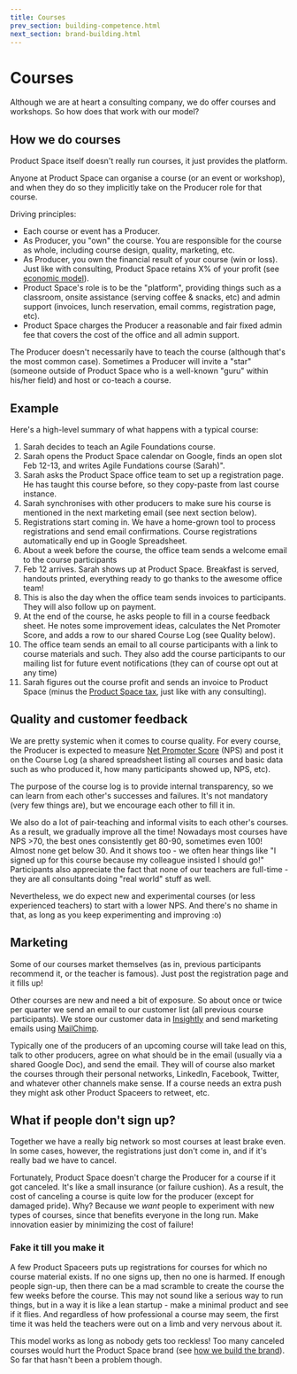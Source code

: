 ```yaml
---
title: Courses
prev_section: building-competence.html
next_section: brand-building.html
---
```


Courses
================

Although we are at heart a consulting company, we do offer courses and workshops. So how does that work with our model?

How we do courses
-----------------

Product Space itself doesn't really run courses, it just provides the platform.

Anyone at Product Space can organise a course (or an event or workshop), and when they do so they implicitly take on the Producer role for that course.

Driving principles:

-   Each course or event has a Producer.
-   As Producer, you "own" the course. You are responsible for the course as whole, including course design, quality, marketing, etc.
-   As Producer, you own the financial result of your course (win or loss). Just like with consulting, Product Space retains X% of your profit (see [economic model](economic-model.html)).
-   Product Space's role is to be the "platform", providing things such as a classroom, onsite assistance (serving coffee & snacks, etc) and admin support (invoices, lunch reservation, email comms, registration page, etc).
-   Product Space charges the Producer a reasonable and fair fixed admin fee that covers the cost of the office and all admin support.

The Producer doesn't necessarily have to teach the course (although that's the most common case). Sometimes a Producer will invite a "star" (someone outside of Product Space who is a well-known "guru" within his/her field) and host or co-teach a course.

Example
-------

Here's a high-level summary of what happens with a typical course:

1.  Sarah decides to teach an Agile Foundations course.
2.  Sarah opens the Product Space calendar on Google, finds an open slot Feb 12-13, and writes Agile Fundations course (Sarah)". 
3.  Sarah asks the Product Space office team to set up a registration page. He has taught this course before, so they copy-paste from last course instance.
4.  Sarah synchronises with other producers to make sure his course is mentioned in the next marketing email (see next section below).
5.  Registrations start coming in. We have a home-grown tool to process registrations and send email confirmations. Course registrations automatically end up in Google Spreadsheet.
6.  About a week before the course, the office team sends a welcome email to the course participants
7.  Feb 12 arrives. Sarah shows up at Product Space. Breakfast is served, handouts printed, everything ready to go thanks to the awesome office team!
8.  This is also the day when the office team sends invoices to participants. They will also follow up on payment.
9.  At the end of the course, he asks people to fill in a course feedback sheet. He notes some improvement ideas, calculates the Net Promoter Score, and adds a row to our shared Course Log (see Quality below).
10. The office team sends an email to all course participants with a link to course materials and such. They also add the course participants to our mailing list for future event notifications (they can of course opt out at any time)
11. Sarah figures out the course profit and sends an invoice to Product Space (minus the [Product Space tax](economic-model.html), just like with any consulting).

Quality and customer feedback
-----------------------------

We are pretty systemic when it comes to course quality. For every course, the Producer is expected to measure [Net Promoter Score](http://en.wikipedia.org/wiki/Net_Promoter) (NPS) and post it on the Course Log (a shared spreadsheet listing all courses and basic data such as who produced it, how many participants showed up, NPS, etc).

The purpose of the course log is to provide internal transparency, so we can learn from each other's successes and failures. It's not mandatory (very few things are), but we encourage each other to fill it in.

We also do a lot of pair-teaching and informal visits to each other's courses. As a result, we gradually improve all the time! Nowadays most courses have NPS &gt;70, the best ones consistently get 80-90, sometimes even 100! Almost none get below 30. And it shows too - we often hear things like "I signed up for this course because my colleague insisted I should go!" Participants also appreciate the fact that none of our teachers are full-time - they are all consultants doing "real world" stuff as well.

Nevertheless, we do expect new and experimental courses (or less experienced teachers) to start with a lower NPS. And there's no shame in that, as long as you keep experimenting and improving :o)

Marketing
---------

Some of our courses market themselves (as in, previous participants recommend it, or the teacher is famous). Just post the registration page and it fills up!

Other courses are new and need a bit of exposure. So about once or twice per quarter we send an email to our customer list (all previous course participants). We store our customer data in [Insightly](https://www.insightly.com) and send marketing emails using [MailChimp](http://mailchimp.com).

Typically one of the producers of an upcoming course will take lead on this, talk to other producers, agree on what should be in the email (usually via a shared Google Doc), and send the email. They will of course also market the courses through their personal networks, LinkedIn, Facebook, Twitter, and whatever other channels make sense. If a course needs an extra push they might ask other Product Spaceers to retweet, etc.

What if people don't sign up?
-----------------------------

Together we have a really big network so most courses at least brake even. In some cases, however, the registrations just don't come in, and if it's really bad we have to cancel.

Fortunately, Product Space doesn't charge the Producer for a course if it got canceled. It's like a small insurance (or failure cushion). As a result, the cost of canceling a course is quite low for the producer (except for damaged pride). Why? Because we *want* people to experiment with new types of courses, since that benefits everyone in the long run. Make innovation easier by minimizing the cost of failure!

### Fake it till you make it

A few Product Spaceers puts up registrations for courses for which no course material exists. If no one signs up, then no one is harmed. If enough people sign-up, then there can be a mad scramble to create the course the few weeks before the course. This may not sound like a serious way to run things, but in a way it is like a lean startup - make a minimal product and see if it flies. And regardless of how professional a course may seem, the first time it was held the teachers were out on a limb and very nervous about it.

This model works as long as nobody gets too reckless! Too many canceled courses would hurt the Product Space brand (see [how we build the brand](brand-building)). So far that hasn't been a problem though.

